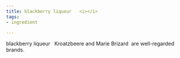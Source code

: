 ```yaml
---
title: blackberry liqueur   <i></i>
tags:
- ingredient

---
```

blackberry liqueur    Kroatzbeere and  Marie Brizard  are well-regarded brands.
